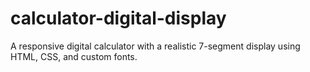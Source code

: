 # calculator-digital-display
A responsive digital calculator with a realistic 7-segment display using HTML, CSS, and custom fonts.
